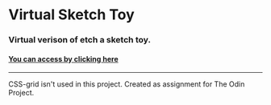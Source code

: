 # Virtual Sketch Toy

### Virtual verison of etch a sketch toy.

#### [You can access by clicking here](https://virtualsketchpad.netlify.app)

<hr>
CSS-grid isn't used in this project. 
Created as assignment for The Odin Project.
